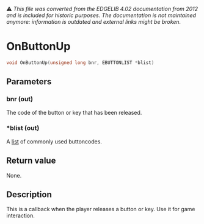 :warning: _This file was converted from the EDGELIB 4.02 documentation from 2012 and is included for historic purposes. The documentation is not maintained anymore: information is outdated and external links might be broken._

# OnButtonUp


```c++
void OnButtonUp(unsigned long bnr, EBUTTONLIST *blist)
```

## Parameters
### bnr (out)
The code of the button or key that has been released.

### *blist (out)
A [list](ecd_ebuttonlist.md) of commonly used buttoncodes.

## Return value
None.

## Description
This is a callback when the player releases a button or key. Use it for game interaction.


